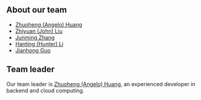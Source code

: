 About our team
---

- [Zhuoheng (Angelo) Huang](./zhuoheng_huang.md)
- [Zhiyuan (John) Liu](./zhiyuan_liu.md)
- [Junming Zhang](./junming_zhang.md)
- [Hanting (Hunter) Li](./hantang_li.md)
- [Jianhong Guo](./jianhong_guo.md)

Team leader
---

Our team leader is [Zhuoheng (Angelo) Huang](./zhuoheng_huang.md), an experienced developer in backend and cloud computing.
